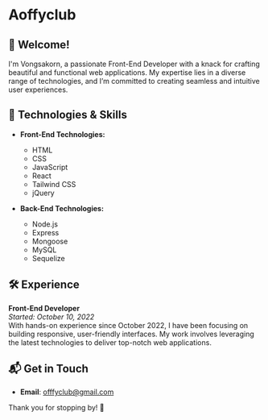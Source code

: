 # Aoffyclub

## 👋 Welcome!

I'm Vongsakorn, a passionate Front-End Developer with a knack for crafting beautiful and functional web applications. My expertise lies in a diverse range of technologies, and I’m committed to creating seamless and intuitive user experiences.

## 🚀 Technologies & Skills

- **Front-End Technologies:**
  - HTML
  - CSS
  - JavaScript
  - React
  - Tailwind CSS
  - jQuery

- **Back-End Technologies:**
  - Node.js
  - Express
  - Mongoose
  - MySQL
  - Sequelize

## 🛠️ Experience

**Front-End Developer**  
*Started: October 10, 2022*  
With hands-on experience since October 2022, I have been focusing on building responsive, user-friendly interfaces. My work involves leveraging the latest technologies to deliver top-notch web applications.

## 📬 Get in Touch

- **Email**: [offfyclub@gmail.com
](mailto:offfyclub@gmail.com
)


Thank you for stopping by! 🌟
